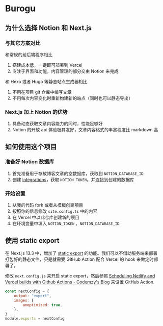 # Burogu

## 为什么选择 Notion 和 Next.js

### 与其它方案对比

和常规的前后端程序相比

1. 搭建成本低，一键即可部署到 Vercel
2. 专注于界面和功能，内容管理的部分交由 Notion 来完成

和 Hexo 或者 Hugo 等静态站点生成器相比

1. 不用在项目 git 仓库中编写文章
2. 不用每次内容变化时重新构建新的站点（同时也可以静态导出）

### Next.js 加上 Notion 的优势

1. 具备动态获取文章内容能力的同时，性能足够好
2. Notion 的开放 api 体验极其友好，文章内容格式的丰富程度比 markdown 高

## 如何使用这个项目

### 准备好 Notion 数据库

1. 首先准备用于存放博客文章的空数据库，获取到 `NOTION_DATABASE_ID`
2. 创建 [Integrations](https://www.notion.so/my-integrations)，获取 `NOTION_TOKEN`，并连接到创建的数据库

### 开始设置

1. 从我的代码 fork 或者从模板创建项目
2. 按照你的信息修改 `site.config.ts` 中的内容
3. 在 Vercel 中以此仓库创建新的项目
4. 在环境变量中填入 `NOTION_TOKEN` ，`NOTION_DATABASE_ID`

## 使用 static export

在 Next.js 13.3 中，增加了 [static export](https://beta.nextjs.org/docs/configuring/static-export) 的功能。我们可以不借助服务端来部署打包好的静态文件，只是就需要 GitHub Action 配合 Vercel 的 hook 来做定时部署了。

修改 `next.config.js` 来开启 static export，然后参照 [Scheduling Netlify and Vercel builds with Github Actions - Codemzy's Blog](https://www.codemzy.com/blog/scheduling-builds-github-actions) 来设置 GitHub Action.

```js
const nextConfig = {
	output: "export",
	images: {
		unoptimized: true,
	},
}
module.exports = nextConfig
```
